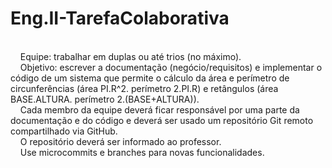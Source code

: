 # Eng.II-TarefaColaborativa

<br>
&nbsp;&nbsp;&nbsp;&nbspEquipe: trabalhar em duplas ou até trios (no máximo).
<br>
&nbsp;&nbsp;&nbsp;&nbspObjetivo: escrever a documentação (negócio/requisitos) e implementar o código de um sistema que permite o cálculo da área e perímetro de circunferências (área PI.R^2. perímetro 2.PI.R) e retângulos (área BASE.ALTURA. perímetro 2.(BASE+ALTURA)).
<br>
&nbsp;&nbsp;&nbsp;&nbspCada membro da equipe deverá ficar responsável por uma parte da documentação e do código e deverá ser usado um repositório Git remoto compartilhado via GitHub.
<br>
&nbsp;&nbsp;&nbsp;&nbspO repositório deverá ser informado ao professor.
<br>
&nbsp;&nbsp;&nbsp;&nbspUse microcommits e branches para novas funcionalidades.

